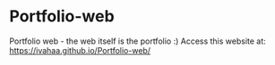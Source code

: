# Portfolio-web
Portfolio web - the web itself is the portfolio :)
Access this website at: https://ivahaa.github.io/Portfolio-web/
